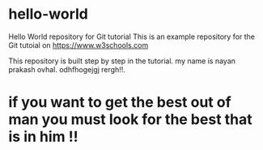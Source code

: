 # hello-world
Hello World repository for Git tutorial
This is an example repository for the Git tutoial on https://www.w3schools.com

This repository is built step by step in the tutorial.
my name is nayan prakash ovhal.
odhfhogejgj rergh!!.
# if you want to get the best out of man you must look for the best that is in him !! 
